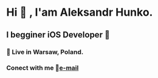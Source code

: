 # Hi 👋 , I'am Aleksandr Hunko.
## I begginer iOS Developer 
### 📍 Live in Warsaw, Poland.
### Conect with me 📧[e-mail](mailto:aliaksandr.hunko@gmail.com)
<!--
